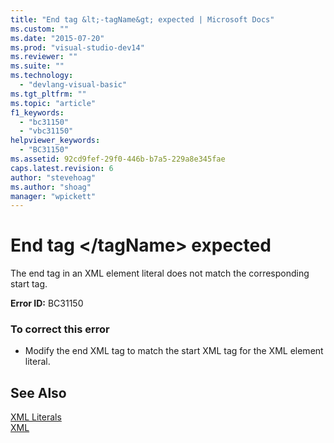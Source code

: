 ```yaml
---
title: "End tag &lt;-tagName&gt; expected | Microsoft Docs"
ms.custom: ""
ms.date: "2015-07-20"
ms.prod: "visual-studio-dev14"
ms.reviewer: ""
ms.suite: ""
ms.technology: 
  - "devlang-visual-basic"
ms.tgt_pltfrm: ""
ms.topic: "article"
f1_keywords: 
  - "bc31150"
  - "vbc31150"
helpviewer_keywords: 
  - "BC31150"
ms.assetid: 92cd9fef-29f0-446b-b7a5-229a8e345fae
caps.latest.revision: 6
author: "stevehoag"
ms.author: "shoag"
manager: "wpickett"
---
```

# End tag &lt;/tagName&gt; expected
The end tag in an XML element literal does not match the corresponding start tag.  
  
 **Error ID:** BC31150  
  
### To correct this error  
  
-   Modify the end XML tag to match the start XML tag for the XML element literal.  
  
## See Also  
 [XML Literals](../../visual-basic/language-reference/xml-literals/index.md)   
 [XML](../../visual-basic/programming-guide/language-features/xml/index.md)